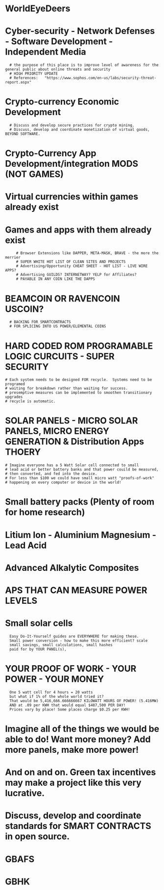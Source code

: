 # WorldEyeDeers

# Cyber-security - Network Defenses - Software Development - Independent Media
      # the purpose of this place is to improve level of awareness for the general public about online threats and security
      # HIGH PRIORITY UPDATE 
      # References:   "https://www.sophos.com/en-us/labs/security-threat-report.aspx"
# Crypto-currency Economic Development
      # Discuss and develop secure practices for crypto mining.
      # Discuss, develop and coordinate monetization of virtual goods, BEYOND SOFTWARE.

# Crypto-Currency App Development/integration MODS (NOT GAMES)
   #  Virtual currencies within games already exist
   #  Games and apps with them already exist
         # Browser Extensions like DAPPER, META-MASK, BRAVE - the more the merrier
         # SUPER WHITE HOT LIST OF CLEAN SITES AND PROJECTS
         # Advertising/Opportunity CHEAT SHEET - HOT LIST - LIVE WIRE APPS?
         # Advertising GUILDS? INTERNETWAY? YELP for Affiliates?
         # PAYABLE IN ANY COIN LIKE THE DAPPS

# BEAMCOIN OR RAVENCOIN USCOIN?
      # BACKING FOR SMARTCONTRACTS
      # FOR SPLICING INTO US POWER/ELEMENTAL COINS

# HARD CODED ROM PROGRAMABLE LOGIC CURCUITS - SUPER SECURITY 
    # Each system needs to be designed FOR recycle.  Systems need to be programed 
    # waiting for breakdown rather than waiting for success.
    # presemptive measures can be implemented to smoothen transitionary upgrades
    # recycle is automatic.

# SOLAR PANELS - MICRO SOLAR PANELS, MICRO ENERGY GENERATION & Distribution Apps THOERY
    # Imagine everyone has a 5 Watt Solar cell connected to small
    # lead acid or better battery banks and that power couild be measured,
    # then converted, and fed into the device.
    # For less than $100 we could have small micro watt "proofs-of-work" 
    # happening on every computer or device in the world!
     
# Small battery packs (Plenty of room for home research)

#     Litium Ion - Aluminium Magnesium - Lead Acid

#     Advanced Alkalytic Composites

#     APS THAT CAN MEASURE POWER LEVELS
     
# Small solar cells 
      Easy Do-It-Yourself guides are EVERYWHERE for making these.
      Small power conversion - how to make this more efficient? scale
      small savings, small calculations, small hashes 
      paid for by YOUR PANEL(s),

# YOUR PROOF OF WORK    -     YOUR POWER   -     YOUR MONEY
      One 5 watt cell for 4 hours = 20 watts 
      but what if 1% of the whole world tried it?
      That would be 5,416,666.666666667 KILOWATT HOURS OF POWER! (5.416MW)
      AND at .09 per KWH that would equal $487,500 PER DAY!
      Prices vary by place! Some places charge $0.25 per KWH!

# Imagine all of the things we would be able to do! Want more money? Add more panels, make more power!
# And on and on. Green tax incentives may make a project like this very lucrative.

# Discuss, develop and coordinate standards for SMART CONTRACTS in open source.
# GBAFS 
# GBHK
